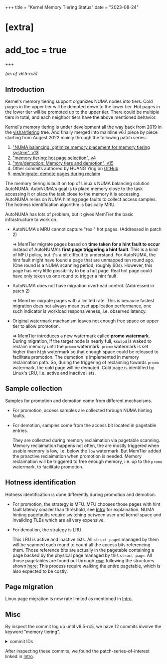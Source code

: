 +++
title = "Kernel Memory Tiering Status"
date = "2023-08-24"
# [extra]
# add_toc = true
+++

<!-- # Kernel Memory Tiering Status -->

*(as of v6.5-rc5)*

## Introduction
Kernel's memory tiering support organizes NUMA nodes into tiers.
Cold pages in the upper tier will be demoted down to the lower tier.
Hot pages in the lower tier will be promoted up to the upper tier.
There could be multiple tiers in total,
and each neighbor tiers have the above mentioned behavior.

Kernel's memory tiering is under development all the way back from 2019
in the [vishal/tiering](https://git.kernel.org/pub/scm/linux/kernel/git/vishal/tiering.git/) tree.
And finally merged into mainline v6.1 piece by piece starting from Augest 2022 mainly through the following patch series:
1. ["NUMA balancing: optimize memory placement for memory tiering system", v13](https://lore.kernel.org/linux-mm/20220221084529.1052339-1-ying.huang@intel.com/)
2. ["memory tiering: hot page selection", v4](https://lore.kernel.org/lkml/20220622083519.708236-1-ying.huang@intel.com/)
3. ["mm/demotion: Memory tiers and demotion", v15](https://lore.kernel.org/linux-mm/20220818131042.113280-1-aneesh.kumar@linux.ibm.com/)
4. Other commits authored by HUANG Ying on [GitHub](https://github.com/torvalds/linux/commits?author=yhuang-intel)
5. [mm/migrate: demote pages during reclaim](https://lore.kernel.org/all/20210304235958.ECFA81E5@viggo.jf.intel.com/)

The memory tiering is built on top of Linux's NUMA balancing solution AutoNUMA.
AutoNUMA's goal is to place memory close to the task accessing it or place the task close to the memory it is accessing.
AutoNUMA relies on NUMA hinting page faults to collect access samples.
The hotness identification algorithm is basically MRU.

AutoNUMA has lots of problem, but it gives MemTier the basic infrastructure to work on.
- AutoNUMA's MRU cannot capture "real" hot pages. (Addressed in patch 2)

    => MemTier migrate pages based on **time taken for a hint fault to occur** instead of
    AutoNUMA's **first page triggering a hint fault**.
    This is a kind of MFU policy, but it's a bit diffcult to understand.
    For AutoNUMA, the hint fault might have found a page that are unmapped ten round ago.
    (One round is a NUMA scanning period, roughly 60s).
    However, this page has very little possibility to be a hot page.
    Real hot page could have only taken us one round to trigger a hint fault.

- AutoNUMA does not have migration overhead control. (Addressed in patch 2)

    => MemTier migrate pages with a limited rate.
    This is because fastest migration does not always mean bset application performance,
    one such indicator is workload responsiveness, i.e. observed latency.

- Original watermark machanism leaves not enough free space on upper tier to allow promotion.

    => MemTier introduces a new watermark called **promo watermark**.
    During migration, if the target node is nearly full, `kswapd` is waked to reclaim memory until the `promo` watermark.
    `promo` watermark is set higher than `high` watermark so that enough space could be released to facilitate promotion.
    The demotion is implemented in memory reclaimation path. 
    So, during the triggering of reclaiming towards `promo` watermark, the cold page will be demoted.
    Cold page is identified by Linux's LRU, i.e. active and inactive lists.



## Sample collection
Samples for promotion and demotion come from different mechanisms.
- For promotion, access samples are collected through NUMA hinting faults.

- For demotion, samples come from the access bit located in pagetable entries.

    They are collected during memory reclaimation via pagetable scanning.
    Memory reclaimation happens not often, the are mostly triggered when usable memory is low,
    i.e. below the `low` watermark.
    But MemTier added the proactive reclaimation when promotion is needed.
    Memory reclaimation will be triggered to free enough memory, i.e. up to the `promo` watermark, to facilitate promotion.


## Hotness identification
Hotness identification is done differently during promotion and demotion.
- For promotion, the strategy is MFU.
    MFU chooses those pages with hint fault latency smaller than threshold, see [Intro](#introduction) for explaination.
    NUMA hinting pagefaults require switching between user and kernel space and invaliding TLBs which are all very expensive.

- For demotion, the strategy is LRU.
    
    This LRU is active and inactive lists.
    All `struct page`s managed by them will be scanned each round to count all the access bits referencing them.
    Those reference bits are actually in the pagetable containing a page backed by the physical page managed by this `struct page`.
    All those pagetables are found out through [`rmap`](https://lwn.net/Articles/75198/) following the structures shown [here](https://static.lwn.net/images/ns/anonvma2.png);
    This process require walking the entire pagetable, which is also expected to be costly.


## Page migration
Linux page migration is now rate limited as mentioned in [Intro](#introduction).




## Misc

By inspect the commit log up until v6.5-rc5,
we have 12 commits involve the keyword "memory tiering".

<details>
  <summary>commit IDs</summary>

```bash
git log --all -i --grep "memory tiering" | tee memtier.log
cat memtier.log | rg ^commit\  | cut -d\  -f2
```
```
c7cdf94e9cd7a03549e61b0f85949959191b8a10
6085bc95797caa55a68bc0f7dd73e8c33e91037f
27bc50fc90647bbf7b734c3fc306a5e61350da53
992bf77591cb7e696fcc59aa7e64d1200b673513
c959924b0dc53bf6252793f41480bc01b9792570
c6833e10008f976a173dd5abdf992e492cbc3bcf
33024536bafd9129f1d16ade0974671c648700ac
a1a3a2fc304df326ff67a1814364f640f2d5121c
c574bbe917036c8968b984c82c7b13194fe5ce98
e39bb6be9f2b39a6dbaeff484361de76021b175d
5c7b1aaf139dab5072311853bacc40fc3457d1f9
2dd57d3415f8623a5e9494c88978a202886041aa
```

</details>

After inspecting these commits, we found the patch-series-of-interest linked in [Intro](#introduction).

<!-- Out of these commits, these are the most important ones: -->

<!-- | ID      | Info                                                         | -->
<!-- | ------- | ------------------------------------------------------------ | -->
<!-- | e39bb6b | Patch series "NUMA balancing: optimize memory placement for memory tiering system", v13 | -->



<!-- ### Patch series "NUMA balancing: optimize memory placement for memory tiering system", v13 -->

<!-- <details> -->
<!--     <summary>commit details</summary> -->

<!-- > commit e39bb6be9f2b39a6dbaeff484361de76021b175d -->
<!-- > -->
<!-- > Author: Huang Ying <ying.huang@intel.com> -->
<!-- > -->
<!-- > Date:   Tue Mar 22 14:46:20 2022 -0700 -->

<!-- >     NUMA Balancing: add page promotion counter -->
<!-- >      -->
<!-- >     Patch series "NUMA balancing: optimize memory placement for memory tiering system", v13 -->
<!-- >      -->
<!-- >     With the advent of various new memory types, some machines will have -->
<!-- >     multiple types of memory, e.g.  DRAM and PMEM (persistent memory).  The -->
<!-- >     memory subsystem of these machines can be called memory tiering system, -->
<!-- >     because the performance of the different types of memory are different. -->
<!-- >      -->
<!-- >     After commit c221c0b0308f ("device-dax: "Hotplug" persistent memory for -->
<!-- >     use like normal RAM"), the PMEM could be used as the cost-effective -->
<!-- >     volatile memory in separate NUMA nodes.  In a typical memory tiering -->
<!-- >     system, there are CPUs, DRAM and PMEM in each physical NUMA node.  The -->
<!-- >     CPUs and the DRAM will be put in one logical node, while the PMEM will -->
<!-- >     be put in another (faked) logical node. -->
<!-- >      -->
<!-- >     To optimize the system overall performance, the hot pages should be -->
<!-- >     placed in DRAM node.  To do that, we need to identify the hot pages in -->
<!-- >     the PMEM node and migrate them to DRAM node via NUMA migration. -->
<!-- >      -->
<!-- >     In the original NUMA balancing, there are already a set of existing -->
<!-- >     mechanisms to identify the pages recently accessed by the CPUs in a node -->
<!-- >     and migrate the pages to the node.  So we can reuse these mechanisms to -->
<!-- >     build the mechanisms to optimize the page placement in the memory -->
<!-- >     tiering system.  This is implemented in this patchset. -->
<!-- >      -->
<!-- >     At the other hand, the cold pages should be placed in PMEM node.  So, we -->
<!-- >     also need to identify the cold pages in the DRAM node and migrate them -->
<!-- >     to PMEM node. -->
<!-- >      -->
<!-- >     In commit 26aa2d199d6f ("mm/migrate: demote pages during reclaim"), a -->
<!-- >     mechanism to demote the cold DRAM pages to PMEM node under memory -->
<!-- >     pressure is implemented.  Based on that, the cold DRAM pages can be -->
<!-- >     demoted to PMEM node proactively to free some memory space on DRAM node -->
<!-- >     to accommodate the promoted hot PMEM pages.  This is implemented in this -->
<!-- >     patchset too. -->
<!-- >      -->
<!-- >     We have tested the solution with the pmbench memory accessing benchmark -->
<!-- >     with the 80:20 read/write ratio and the Gauss access address -->
<!-- >     distribution on a 2 socket Intel server with Optane DC Persistent Memory -->
<!-- >     Model.  The test results shows that the pmbench score can improve up to -->
<!-- >     95.9%. -->
<!-- >      -->
<!-- >     This patch (of 3): -->
<!-- >      -->
<!-- >     In a system with multiple memory types, e.g.  DRAM and PMEM, the CPU -->
<!-- >     and DRAM in one socket will be put in one NUMA node as before, while -->
<!-- >     the PMEM will be put in another NUMA node as described in the -->
<!-- >     description of the commit c221c0b0308f ("device-dax: "Hotplug" -->
<!-- >     persistent memory for use like normal RAM").  So, the NUMA balancing -->
<!-- >     mechanism will identify all PMEM accesses as remote access and try to -->
<!-- >     promote the PMEM pages to DRAM. -->
<!-- >      -->
<!-- >     To distinguish the number of the inter-type promoted pages from that of -->
<!-- >     the inter-socket migrated pages.  A new vmstat count is added.  The -->
<!-- >     counter is per-node (count in the target node).  So this can be used to -->
<!-- >     identify promotion imbalance among the NUMA nodes. -->
<!-- >      -->
<!-- >     Link: https://lkml.kernel.org/r/20220301085329.3210428-1-ying.huang@intel.com -->
<!-- >     Link: https://lkml.kernel.org/r/20220221084529.1052339-1-ying.huang@intel.com -->
<!-- >     Link: https://lkml.kernel.org/r/20220221084529.1052339-2-ying.huang@intel.com -->
<!-- >     Signed-off-by: "Huang, Ying" <ying.huang@intel.com> -->
<!-- >     Reviewed-by: Yang Shi <shy828301@gmail.com> -->
<!-- >     Tested-by: Baolin Wang <baolin.wang@linux.alibaba.com> -->
<!-- >     Reviewed-by: Baolin Wang <baolin.wang@linux.alibaba.com> -->
<!-- >     Acked-by: Johannes Weiner <hannes@cmpxchg.org> -->
<!-- >     Reviewed-by: Oscar Salvador <osalvador@suse.de> -->
<!-- >     Cc: Michal Hocko <mhocko@suse.com> -->
<!-- >     Cc: Rik van Riel <riel@surriel.com> -->
<!-- >     Cc: Mel Gorman <mgorman@techsingularity.net> -->
<!-- >     Cc: Peter Zijlstra <peterz@infradead.org> -->
<!-- >     Cc: Dave Hansen <dave.hansen@linux.intel.com> -->
<!-- >     Cc: Zi Yan <ziy@nvidia.com> -->
<!-- >     Cc: Wei Xu <weixugc@google.com> -->
<!-- >     Cc: Shakeel Butt <shakeelb@google.com> -->
<!-- >     Cc: zhongjiang-ali <zhongjiang-ali@linux.alibaba.com> -->
<!-- >     Cc: Feng Tang <feng.tang@intel.com> -->
<!-- >     Cc: Randy Dunlap <rdunlap@infradead.org> -->
<!-- >     Signed-off-by: Andrew Morton <akpm@linux-foundation.org> -->
<!-- >     Signed-off-by: Linus Torvalds <torvalds@linux-foundation.org> -->

<!-- </details> -->

<!--   -->
<!-- This patch series address the need of  -->
<!-- extending existing hotness identification and page migration mechanisms from AutoNUMA to address: -->
<!-- - Promotion of hot pages in PMEM node: -->
<!-- - Demotion of cold pages in DRAM node: 26aa2d199d6f ("mm/migrate: demote pages during reclaim") -->





